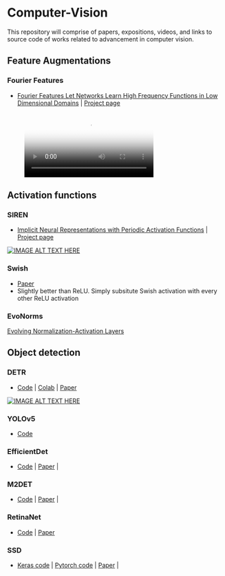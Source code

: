 # Computer-Vision
This repository will comprise of papers, expositions, videos, and links to source code of works related to advancement in computer vision.

## Feature Augmentations
### Fourier Features
* [Fourier Features Let Networks Learn High Frequency Functions in Low Dimensional Domains](https://arxiv.org/abs/2006.10739) | [Project page](https://people.eecs.berkeley.edu/~bmild/fourfeat/)

<figure class="video_container">
  <video controls="true" allowfullscreen="true" poster="path/to/poster_image.png">
    <source src="https://github.com/j-cunanan/Computer-Vision/blob/master/ff_tifa.mp4" type="video/mp4">
  </video>
</figure>

## Activation functions
### SIREN
* [Implicit Neural Representations
with Periodic Activation Functions](https://arxiv.org/abs/2006.09661) | [Project page](https://vsitzmann.github.io/siren/)

[![IMAGE ALT TEXT HERE](https://img.youtube.com/vi/Q2fLWGBeaiI/0.jpg)](https://www.youtube.com/watch?v=Q2fLWGBeaiI)

### Swish
* [Paper](https://arxiv.org/pdf/1710.05941.pdf)
* Slightly better than ReLU. Simply subsitute Swish activation with every other ReLU activation

### EvoNorms
 [Evolving Normalization-Activation Layers](https://arxiv.org/pdf/2004.02967.pdf)
 
 ## Object detection
 ### DETR
 * [Code](https://github.com/facebookresearch/detr) | [Colab](https://colab.research.google.com/github/facebookresearch/detr/blob/colab/notebooks/detr_demo.ipynb) | [Paper](https://scontent.fngo1-1.fna.fbcdn.net/v/t39.8562-6/101177000_245125840263462_1160672288488554496_n.pdf?_nc_cat=104&_nc_sid=ae5e01&_nc_ohc=lEDg-AANkDMAX-_mrzQ&_nc_ht=scontent.fngo1-1.fna&oh=cd9670517b5fed8ff6b7dc9e5d150e01&oe=5F12A5C7)
 
 [![IMAGE ALT TEXT HERE](https://img.youtube.com/vi/T35ba_VXkMY/0.jpg)](https://www.youtube.com/watch?v=T35ba_VXkMY)
 
 ### YOLOv5
 * [Code](https://github.com/ultralytics/yolov5)
 
 ### EfficientDet
 * [Code](https://github.com/xuannianz/EfficientDet) | [Paper](https://arxiv.org/abs/1911.09070) | 
 
 ### M2DET
 * [Code](https://github.com/qijiezhao/M2Det) | [Paper](https://qijiezhao.github.io/imgs/m2det.pdf) | 
 
 ### RetinaNet
 * [Code](https://github.com/fizyr/keras-retinanet) | [Paper](https://arxiv.org/pdf/1708.02002.pdf)
 
 ### SSD
 * [Keras code](https://github.com/pierluigiferrari/ssd_keras) | [Pytorch code](https://github.com/amdegroot/ssd.pytorch) | [Paper](https://arxiv.org/abs/1512.02325) | 
